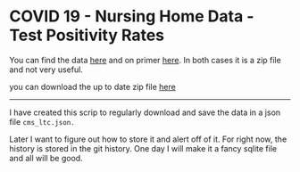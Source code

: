 # COVID 19 - Nursing Home Data - Test Positivity Rates

You can find the data [here](https://data.cms.gov/widgets/hsg2-yqzz) and on primer [here](https://data.cms.gov/Special-Programs-Initiatives-COVID-19-Nursing-Home/COVID-19-Nursing-Home-Data-Test-Positivity-Rates/hsg2-yqzz). In both cases it is a zip file and not very useful. 

you can download the up to date zip file [here](https://data.cms.gov/download/hsg2-yqzz/application%2Fzip)

---

I have created this scrip to regularly download and save the data in a json file `cms_ltc.json.`

Later I want to figure out how to store it and alert off of it. For right now, the history is stored in the git history. One day I will make it a fancy sqlite file and all will be good. 